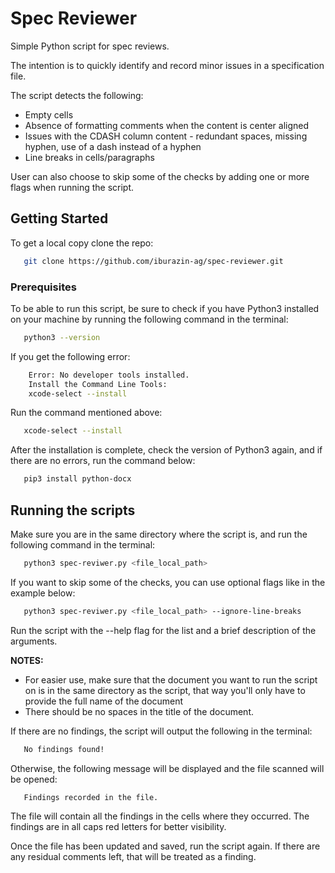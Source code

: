 # Spec Reviewer
Simple Python script for spec reviews. 

The intention is to quickly identify and record minor issues in a specification file.

The script detects the following: 
 - Empty cells 
 - Absence of formatting comments when the content is center aligned
 - Issues with the CDASH column content - redundant spaces, missing hyphen, use of a dash instead of a hyphen
 - Line breaks in cells/paragraphs

 User can also choose to skip some of the checks by adding one or more flags when running the script.


## Getting Started

To get a local copy clone the repo: 
```sh
   git clone https://github.com/iburazin-ag/spec-reviewer.git
```


### Prerequisites

To be able to run this script, be sure to check if you have Python3 installed on your machine by running the following command in the terminal:
```sh
   python3 --version
```

If you get the following error:
```sh
    Error: No developer tools installed.
    Install the Command Line Tools:
    xcode-select --install
```
Run the command mentioned above:
```sh
   xcode-select --install
```
After the installation is complete, check the version of Python3 again, and if there are no errors, run the command below:
```sh
   pip3 install python-docx
```

## Running the scripts

Make sure you are in the same directory where the script is, and run the following command in the terminal:
```sh
   python3 spec-reviwer.py <file_local_path>
```
If you want to skip some of the checks, you can use optional flags like in the example below:
```sh
   python3 spec-reviwer.py <file_local_path> --ignore-line-breaks 
```
Run the script with the --help flag for the list and a brief description of the arguments.

**NOTES:** 
 - For easier use, make sure that the document you want to run the script on is in the same directory as the script, that way you'll only have to provide the full name of the document
 - There should be no spaces in the title of the document.


If there are no findings, the script will output the following in the terminal:
```sh
   No findings found!
```

Otherwise, the following message will be displayed and the file scanned will be opened:
```sh
   Findings recorded in the file.
```
The file will contain all the findings in the cells where they occurred. The findings are in all caps red letters for better visibility.

Once the file has been updated and saved, run the script again. If there are any residual comments left, that will be treated as a finding. 